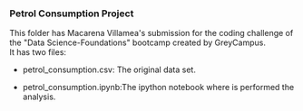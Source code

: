 
### **Petrol Consumption Project**  

This folder has Macarena Villamea's submission for the coding challenge of the "Data Science-Foundations" bootcamp created by GreyCampus.  
It has two files:  

*  petrol_consumption.csv: The original data set.  

*  petrol_consumption.ipynb:The ipython notebook where is performed the analysis.  




